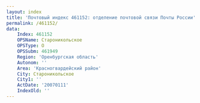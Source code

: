 ```yaml
---
layout: index
title: 'Почтовый индекс 461152: отделение почтовой связи Почты России'
permalink: /461152/
data:
    Index: 461152
    OPSName: Староникольское
    OPSType: О
    OPSSubm: 461949
    Region: 'Оренбургская область'
    Autonom: ''
    Area: 'Красногвардейский район'
    City: Староникольское
    City1: ''
    ActDate: '20070111'
    IndexOld: ''
---
```

